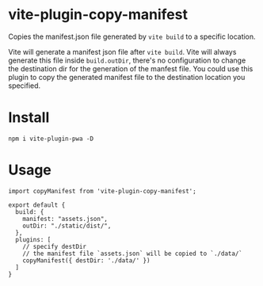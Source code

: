 # vite-plugin-copy-manifest

Copies the manifest.json file generated by `vite build` to a specific location.

Vite will generate a manifest json file after `vite build`. Vite will always generate this file inside `build.outDir`, there's no configuration to change the destination dir for the generation of the manfest file. You could use this plugin to copy the generated manifest file to the destination location you specified.

# Install
```
npm i vite-plugin-pwa -D
```

# Usage
```
import copyManifest from 'vite-plugin-copy-manifest';

export default {
  build: {
    manifest: "assets.json",
    outDir: "./static/dist/",
  },
  plugins: [
    // specify destDir
    // the manifest file `assets.json` will be copied to `./data/`
    copyManifest({ destDir: './data/' })
  ]
}
```